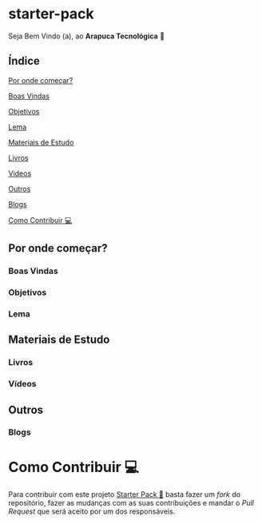 # starter-pack

Seja Bem Vindo (a), ao **Arapuca Tecnológica** 🐸

## Índice

[Por onde começar?](#por-onde-começar?)

[Boas Vindas](#boas-vindas)

[Objetivos](#objetivos)

[Lema](#lema)

[Materiais de Estudo](#materiais-de-estudo)

[Livros](#livros)

[Vídeos](#videos)

[Outros](#outros)

[Blogs](#blogs)

[Como Contribuir 💻](#como-contribuir-💻)


## Por onde começar?
### Boas Vindas
### Objetivos
### Lema
## Materiais de Estudo
### Livros
### Vídeos
## Outros
### Blogs
# Como Contribuir 💻
Para contribuir com este projeto [Starter Pack 🐸](https://github.com/arapuca-tecnologica/starter-pack) basta fazer um *fork* do repositório, fazer as mudanças com as suas contribuições e mandar o *Pull Request* que será aceito por um dos responsáveis. 

